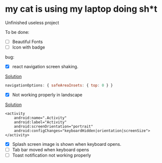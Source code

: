 # my cat is using my laptop doing sh*t
Unfinished useless project

To be done:
- [ ] Beautiful Fonts
- [ ] Icon with badge

bug:
- [x] react navigation screen shaking.

[Solution](https://www.reddit.com/r/reactnative/comments/euwno3/createbottomtabnavigator_header_flickering_issue/)
```javascript
navigationOptions: { safeAreaInsets: { top: 0 } }
```
- [x] Not working properly in landscape

[Solution](https://stackoverflow.com/questions/34078354/how-to-disable-landscape-mode-in-react-native-android-dev-mode)
```
<activity
    android:name=".Activity"
    android:label="Activity"
    android:screenOrientation="portrait"
    android:configChanges="keyboardHidden|orientation|screenSize">
</activity>
```
- [x] Splash screen image is shown when keyboard opens.
- [ ] Tab bar moved when keyboard opens
- [ ] Toast notification not working properly
